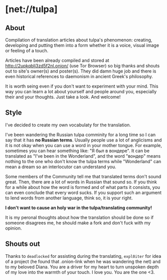 # [net://tulpa]

## About

Compilation of translation articles about tulpa's phenomenon: creating, developing and putting them into a form whether it is a voice, visual image or feeling of a touch.

Articles have been already compiled and stored at http://2upkqblj3zd5f2nl.onion/ (use Tor Browser) so big thanks and shouts out to site's owner(s) and poster(s). They did damn huge job and there is even historical references to daemonism in ancient Greek's philosophy.

It is worth seing even if you don't want to experiment with your mind. This way you can learn a lot about yourself and people around you, especially their and your thoughts. Just take a look. And welcome!

## Style

I've decided to create my own vocabulaty for the translation.

I've been wandering the Russian tulpa comminity for a long time so I can say that it has **no Russian terms**. Usually people use a lot of anglicisms and it is not okay when you can use a word in your mother tongue. For example, sometimes you can hear something like: "Я был в вондере". It can be translated as "I've been in the Wonderland", and the word "вондер" means nothing to the one who don't know the tulpa terms while "Wonderland" can mean a dream so an interlocutor can understand you.

Some members of the Community tell me that translated terms don't sound great. Then, there are a lot of words in Russian that sound so. If you think for a while about how the word is formed and of what parts it consists, you can even conclude that every word sucks. If you support such an argument to lend words from another language, think so, it is your right.

**I don't want to cause an holy war in the tulpa/translating community!**

It is my peronal thoughts about how the translation should be done so if someone disagrees me, he should make a fork and don't fuck with my opinion.

## Shouts out

Thanks to `deadlocked` for assisting during the translating, `expl0iter` for idea of a project (he found that .onion-link when he was wandering the net) and to my beloved Diana. You are a driver for my heart to turn unspoken depth of my love into the warmth of your touch. I love you. You are the one <3.
